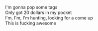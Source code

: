 I'm gonna pop some tags <br />
Only got 20 dollars in my pocket <br />
I'm, I'm, I'm hunting, looking for a come up <br />
This is fucking awesome <br />


<!---
macklemore20/macklemore20 is a ✨ special ✨ repository because its `README.md` (this file) appears on your GitHub profile.
You can click the Preview link to take a look at your changes.
--->
